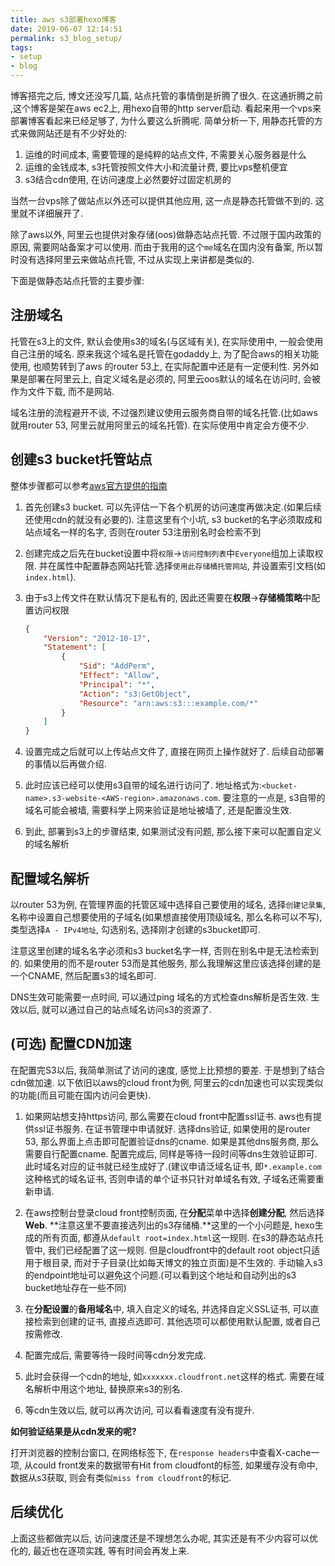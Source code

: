 ```yaml
---
title: aws s3部署hexo博客
date: 2019-06-07 12:14:51
permalink: s3_blog_setup/
tags: 
- setup
- blog
---
```


博客搭完之后, 博文还没写几篇, 站点托管的事情倒是折腾了很久. 在这通折腾之前 ,这个博客是架在aws ec2上, 用hexo自带的http server启动. 看起来用一个vps来部署博客看起来已经足够了, 为什么要这么折腾呢. 简单分析一下, 用静态托管的方式来做网站还是有不少好处的:

1. 运维的时间成本, 需要管理的是纯粹的站点文件, 不需要关心服务器是什么
2. 运维的金钱成本, s3托管按照文件大小和流量计费, 要比vps整机便宜
3. s3结合cdn使用, 在访问速度上必然要好过固定机房的

当然一台vps除了做站点以外还可以提供其他应用, 这一点是静态托管做不到的. 这里就不详细展开了.

除了aws以外, 阿里云也提供对象存储(oos)做静态站点托管. 不过限于国内政策的原因, 需要网站备案才可以使用. 而由于我用的这个`me`域名在国内没有备案, 所以暂时没有选择阿里云来做站点托管, 不过从实现上来讲都是类似的.

下面是做静态站点托管的主要步骤:

## 注册域名

 托管在s3上的文件, 默认会使用s3的域名(与区域有关), 在实际使用中, 一般会使用自己注册的域名. 原来我这个域名是托管在godaddy上, 为了配合aws的相关功能使用, 也顺势转到了aws 的router 53上, 在实际配置中还是有一定便利性. 另外如果是部署在阿里云上, 自定义域名是必须的, 阿里云oos默认的域名在访问时, 会被作为文件下载, 而不是网站.

域名注册的流程避开不谈, 不过强烈建议使用云服务商自带的域名托管.(比如aws就用router 53, 阿里云就用阿里云的域名托管). 在实际使用中肯定会方便不少.

## 创建s3 bucket托管站点

整体步骤都可以参考[aws官方提供的指南](<https://docs.aws.amazon.com/zh_cn/AmazonS3/latest/dev/WebsiteHosting.html>)

1. 首先创建s3 bucket. 可以先评估一下各个机房的访问速度再做决定.(如果后续还使用cdn的就没有必要的). 注意这里有个小坑, s3 bucket的名字必须取成和站点域名一样的名字, 否则在router 53注册别名时会检索不到

2. 创建完成之后先在bucket设置中将`权限`->`访问控制列表`中`Everyone`组加上读取权限. 并在属性中配置静态网站托管.选择`使用此存储桶托管网站`, 并设置索引文档(如`index.html`).

3. 由于s3上传文件在默认情况下是私有的, 因此还需要在**权限**->**存储桶策略**中配置访问权限

   ```json
   {
       "Version": "2012-10-17",
       "Statement": [
           {
               "Sid": "AddPerm",
               "Effect": "Allow",
               "Principal": "*",
               "Action": "s3:GetObject",
               "Resource": "arn:aws:s3:::example.com/*"
           }
       ]
   }
   ```

4. 设置完成之后就可以上传站点文件了, 直接在网页上操作就好了. 后续自动部署的事情以后再做介绍.

5. 此时应该已经可以使用s3自带的域名进行访问了. 地址格式为:`<bucket-name>.s3-website-<AWS-region>.amazonaws.com`. 要注意的一点是, s3自带的域名可能会被墙, 需要科学上网来验证是地址被墙了, 还是配置没生效.

6. 到此, 部署到s3上的步骤结束, 如果测试没有问题, 那么接下来可以配置自定义的域名解析

## 配置域名解析

以router 53为例, 在管理界面的托管区域中选择自己要使用的域名, 选择`创建记录集`,名称中设置自己想要使用的子域名(如果想直接使用顶级域名, 那么名称可以不写), 类型选择`A - IPv4地址`, 勾选别名, 选择刚才创建的s3bucket即可.

注意这里创建的域名名字必须和s3 bucket名字一样, 否则在别名中是无法检索到的. 如果使用的而不是router 53而是其他服务, 那么我理解这里应该选择创建的是一个CNAME, 然后配置s3的域名即可.

DNS生效可能需要一点时间, 可以通过ping 域名的方式检查dns解析是否生效. 生效以后, 就可以通过自己的站点域名访问s3的资源了.

## (可选) 配置CDN加速

在配置完S3以后, 我简单测试了访问的速度, 感觉上比预想的要差. 于是想到了结合cdn做加速. 以下依旧以aws的cloud front为例, 阿里云的cdn加速也可以实现类似的功能(而且可能在国内访问会更快).

1. 如果网站想支持https访问, 那么需要在cloud front中配置ssl证书. aws也有提供ssl证书服务. 在证书管理中申请就好. 选择dns验证, 如果使用的是router 53, 那么界面上点击即可配置验证dns的cname. 如果是其他dns服务商, 那么需要自行配置cname. 配置完成后, 同样是等待一段时间等dns生效验证即可. 此时域名对应的证书就已经生成好了.(建议申请泛域名证书, 即`*.example.com`这种格式的域名证书, 否则申请的单个证书只针对单域名有效, 子域名还需要重新申请.

2. 在aws控制台登录cloud front控制页面, 在**分配**菜单中选择**创建分配**, 然后选择**Web**. **注意这里不要直接选列出的s3存储桶.**这里的一个小问题是, hexo生成的所有页面, 都遵从`default root=index.html`这一规则. 在s3的静态站点托管中, 我们已经配置了这一规则. 但是cloudfront中的default root object只适用于根目录, 而对于子目录(比如每天博文的独立页面)是不生效的. 手动输入s3的endpoint地址可以避免这个问题.(可以看到这个地址和自动列出的s3 bucket地址存在一些不同)

3. 在**分配设置**的**备用域名**中, 填入自定义的域名, 并选择自定义SSL证书, 可以直接检索到创建的证书, 直接点选即可. 其他选项可以都使用默认配置, 或者自己按需修改.

4. 配置完成后, 需要等待一段时间等cdn分发完成.

5. 此时会获得一个cdn的地址, 如`xxxxxxx.cloudfront.net`这样的格式. 需要在域名解析中用这个地址, 替换原来s3的别名.

6. 等cdn生效以后, 就可以再次访问, 可以看看速度有没有提升.

**如何验证结果是从cdn发来的呢?**

打开浏览器的控制台窗口, 在网络标签下, 在`response headers`中查看X-cache一项, 从could front发来的数据带有Hit from cloudfont的标签, 如果缓存没有命中, 数据从s3获取, 则会有类似`miss from cloudfront`的标记.

## 后续优化

上面这些都做完以后, 访问速度还是不理想怎么办呢, 其实还是有不少内容可以优化的, 最近也在逐项实践, 等有时间会再发上来.
